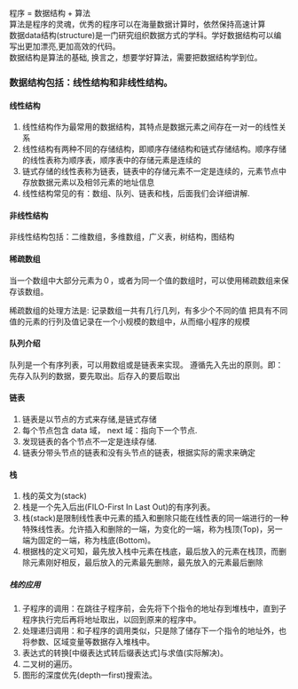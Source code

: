 程序 = 数据结构 + 算法   
算法是程序的灵魂，优秀的程序可以在海量数据计算时，依然保持高速计算   
数据data结构(structure)是一门研究组织数据方式的学科。学好数据结构可以编写出更加漂亮,更加高效的代码。  
数据结构是算法的基础, 换言之，想要学好算法，需要把数据结构学到位。  

### 数据结构包括：线性结构和非线性结构。

#### 线性结构

1. 线性结构作为最常用的数据结构，其特点是数据元素之间存在一对一的线性关系
2. 线性结构有两种不同的存储结构，即顺序存储结构和链式存储结构。顺序存储的线性表称为顺序表，顺序表中的存储元素是连续的
3. 链式存储的线性表称为链表，链表中的存储元素不一定是连续的，元素节点中存放数据元素以及相邻元素的地址信息
4. 线性结构常见的有：数组、队列、链表和栈，后面我们会详细讲解.

#### 非线性结构

非线性结构包括：二维数组，多维数组，广义表，树结构，图结构


#### 稀疏数组

当一个数组中大部分元素为０，或者为同一个值的数组时，可以使用稀疏数组来保存该数组。

稀疏数组的处理方法是:
记录数组一共有几行几列，有多少个不同的值
把具有不同值的元素的行列及值记录在一个小规模的数组中，从而缩小程序的规模

#### 队列介绍

队列是一个有序列表，可以用数组或是链表来实现。
遵循先入先出的原则。即：先存入队列的数据，要先取出。后存入的要后取出

#### 链表

1. 链表是以节点的方式来存储,是链式存储
2. 每个节点包含 data 域， next 域：指向下一个节点.
3. 发现链表的各个节点不一定是连续存储.
4. 链表分带头节点的链表和没有头节点的链表，根据实际的需求来确定

#### 栈
1. 栈的英文为(stack)
2. 栈是一个先入后出(FILO-First In Last Out)的有序列表。
3. 栈(stack)是限制线性表中元素的插入和删除只能在线性表的同一端进行的一种特殊线性表。允许插入和删除的一端，为变化的一端，称为栈顶(Top)，另一端为固定的一端，称为栈底(Bottom)。
4. 根据栈的定义可知，最先放入栈中元素在栈底，最后放入的元素在栈顶，而删除元素刚好相反，最后放入的元素最先删除，最先放入的元素最后删除

##### 栈的应用
1. 子程序的调用：在跳往子程序前，会先将下个指令的地址存到堆栈中，直到子程序执行完后再将地址取出，以回到原来的程序中。 	
2. 处理递归调用：和子程序的调用类似，只是除了储存下一个指令的地址外，也将参数、区域变量等数据存入堆栈中。
3. 表达式的转换[中缀表达式转后缀表达式]与求值(实际解决)。
4. 二叉树的遍历。
5. 图形的深度优先(depth一first)搜索法。

